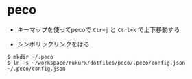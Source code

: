 # peco

* キーマップを使ってpecoで `Ctr+j` と `Ctrl+k` で上下移動する

* シンボリックリンクをはる
```
$ mkdir ~/.peco
$ ln -s ~/workspace/rukurx/dotfiles/peco/.peco/config.json ~/.peco/config.json
```
